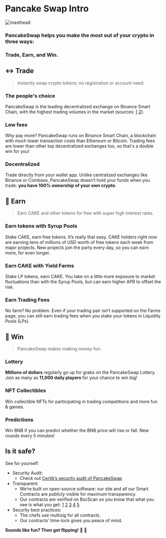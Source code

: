 # Pancake Swap Intro

![masthead](https://user-images.githubusercontent.com/73102969/116112752-6f03a500-a6ea-11eb-904b-a66877eb9d77.png)

### PancakeSwap helps you make the most out of your crypto in three ways:

### Trade, Earn, and Win.

## ↔️ Trade

> Instantly swap crypto tokens: no registration or account need.

### The people's choice

PancakeSwap is the leading decentralized exchange on Binance Smart Chain, with the highest trading volumes in the market \(sources: [1](https://www.coingecko.com/en/exchanges/decentralized) [2](https://coinmarketcap.com/rankings/exchanges/dex/)\).

### Low fees

Why pay more? PancakeSwap runs on Binance Smart Chain, a blockchain with much lower transaction costs than Ethereum or Bitcoin. Trading fees are lower than other top decentralized exchanges too, so that's a double win for you!

### Decentralized

Trade directly from your wallet app. Unlike centralized exchanges like Binance or Coinbase, PancakeSwap doesn’t hold your funds when you trade: **you have 100% ownership of your own crypto**.

## 💸 Earn

> Earn CAKE and other tokens for free with super high interest rates.

### Earn tokens with Syrup Pools

Stake CAKE, earn free tokens. It’s really that easy. CAKE holders right now are earning tens of millions of USD worth of free tokens each week from major projects. New projects join the party every day, so you can earn more, for even longer.

### Earn CAKE with Yield Farms

Stake LP tokens, earn CAKE. You take on a little more exposure to market fluctuations than with the Syrup Pools, but can earn higher APR to offset the risk.

### Earn Trading Fees

No farm? No problem. Even if your trading pair isn’t supported on the Farms page, you can still earn trading fees when you stake your tokens in Liquidity Pools \(LPs\).

## 🎲 Win

> PancakeSwap makes making money fun.

### Lottery

**Millions of dollars** regularly go up for grabs on the PancakeSwap Lottery. Join as many as **11,000 daily players** for your chance to win big!‌

### NFT Collectibles

Win collectible NFTs for participating in trading competitions and more fun & games.

### Predictions

Win BNB if you can predict whether the BNB price will rise or fall. New rounds every 5 minutes!

## Is it safe?

See for yourself:

* Security Audit:    
  * Check out [Certik’s security audit of PancakeSwap](https://www.certik.org/projects/pancakeswap)
* Transparent:
  * We’re built on open-source software: our site and all our Smart Contracts are publicly visible for maximum transparency.
  * Our contracts are verified on BscScan so you know that what you see is what you get: [1](https://bscscan.com/address/0x10ED43C718714eb63d5aA57B78B54704E256024E)  [2](https://bscscan.com/address/0x73feaa1ee314f8c655e354234017be2193c9e24e#code)  [3](https://bscscan.com/address/0xbcfccbde45ce874adcb698cc183debcf17952812)  [4](https://bscscan.com/address/0x1b96b92314c44b159149f7e0303511fb2fc4774f#code)  [5](https://bscscan.com/address/0x92E8CeB7eAeD69fB6E4d9dA43F605D2610214E68)
* Security best practices:
  * The chefs use multisig for all contracts.
  * Our contracts’ time-lock gives you peace of mind.

**Sounds like fun? Then get flipping!** 🐰 🥞

